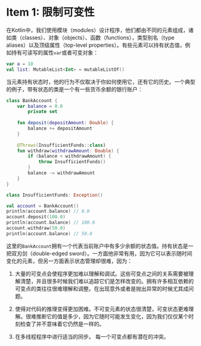 # Item 1: 限制可变性
在Kotlin中，我们使用模块（modules）设计程序，他们都由不同的元素组成，诸如类（classes）、对象（objects）、函数（functions），类型别名（type aliases）以及顶级属性（top-level properties）。有些元素可以持有状态值，例如持有可读写的属性`var`或者可变对象：
 
```kotlin
var a = 10
val list: MutableList<Int> = mutableListOf()
```
当元素持有状态时，他的行为不仅取决于你如何使用它，还有它的历史。一个典型的例子，带有状态的类是一个有一些货币余额的银行账户：

```kotlin
class BankAccount {
    var balance = 0.0
    	private set
    
    fun deposit(depositAmount: Double) {
        balance += depositAmount
    }
    
    @Throws(InsufficientFunds::class)
    fun withdraw(withdrawAmount: Double) {
        if (balance < withdrawAmount) {
            throw InsufficientFunds()
        }
        balance -= withdrawAmount
    }
}

class InsufficientFunds: Exception()
```

```kotlin
val account = BankAccount()
println(account.balance) // 0.0
account.deposit(100.0)
println(account.balance) // 100.0
account.withdraw(50.0)
println(account.balance) // 50.0
```
这里的`BankAccount`拥有一个代表当前账户中有多少余额的状态值。持有状态是一把双刃剑（double-edged sword）。一方面他非常有用，因为它可以表示随时间变化的元素，但另一方面表示状态管理却很难，因为：
    
1. 大量的可变点会使程序更加难以理解和调试。这些可变点之间的关系需要被理解清楚，并且很多时候我们难以追踪它们是怎样改变的。拥有许多相互依赖的可变点的类往往很难理解和调整。在出现意外或者是抛出异常的时候尤其成问题。

2. 使得对代码的推理变得更加困难。不可变元素的状态很清楚，可变状态更难理解。很难推断它的值是多少，因为它随时可能发生变化，因为我们仅仅某个时刻检查了并不意味着它仍然是一样的。

3. 在多线程程序中进行适当的同步。 每一个可变点都有潜在的冲突。

